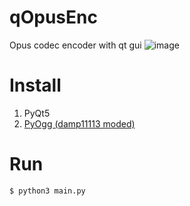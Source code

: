 # qOpusEnc
Opus codec encoder with qt gui
![image](https://github.com/damp11113/qOpusEnc/assets/64675096/24952bf1-5ab1-4d92-bdd4-5ae6dc5c4b12)

# Install
1. PyQt5
2. [PyOgg (damp11113 moded)](https://github.com/damp11113/PyOgg)

# Run
```bash
$ python3 main.py
```
